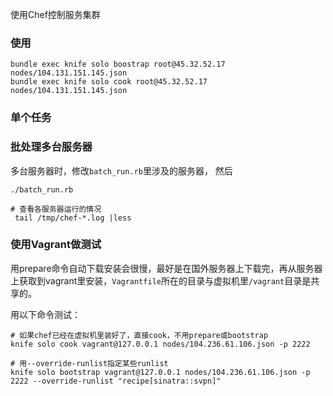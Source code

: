 使用Chef控制服务集群

### 使用

	bundle exec knife solo boostrap root@45.32.52.17  nodes/104.131.151.145.json  
	bundle exec knife solo cook root@45.32.52.17  nodes/104.131.151.145.json  
	
	
### 单个任务


### 批处理多台服务器
多台服务器时，修改`batch_run.rb`里涉及的服务器， 然后

	./batch_run.rb
	
	# 查看各服务器运行的情况
	 tail /tmp/chef-*.log |less
	 
### 使用Vagrant做测试

用prepare命令自动下载安装会很慢，最好是在国外服务器上下载完，再从服务器上获取到vagrant里安装，`Vagrantfile`所在的目录与虚拟机里`/vagrant`目录是共享的。

用以下命令测试：

	# 如果chef已经在虚拟机里装好了，直接cook，不用prepare或bootstrap
	knife solo cook vagrant@127.0.0.1 nodes/104.236.61.106.json -p 2222
	
	# 用--override-runlist指定某些runlist
	knife solo bootstrap vagrant@127.0.0.1 nodes/104.236.61.106.json -p 2222 --override-runlist "recipe[sinatra::svpn]"
